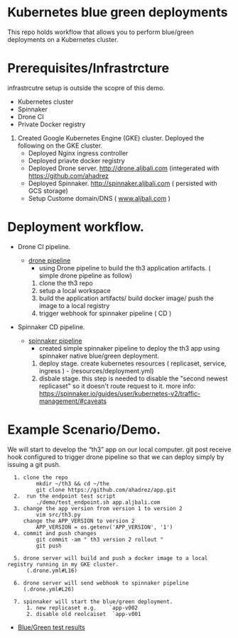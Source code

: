 # Kubernetes blue green deployments 

This repo holds workflow that allows you to perform blue/green deployments on a Kubernetes cluster.

# Prerequisites/Infrastrcture 
infrastrcutre setup is outside the scopre of this demo. 

- Kubernetes cluster 
- Spinnaker 
- Drone CI
- Private Docker registry

1. Created Google Kubernetes Engine (GKE) cluster. 
Deployed the following on the GKE cluster. 
   - Deployed Nginx ingress controller
   - Deployed priavte docker registry
   - Deployed Drone server. http://drone.aljbali.com   (integerated with https://github.com/ahadrez
   - Deployed Spinnaker. http://spinnaker.aljbali.com  (  persisted with  GCS storage) 
   - Setup Custome domain/DNS ( www.aljbali.com ) 
   
 
# Deployment workflow. 

- Drone CI pipeline.
   *  [drone pipeline](.drone.yml) 
      -  using Drone pipeline to build the th3 application artifacts. ( simple drone pipeline as follow) 
      1. clone the th3 repo
      2. setup a local workspace
      3. build the application artifacts/ build docker image/ push the image to a local registry
      4. trigger webhook for spinnaker pipeline ( CD ) 
  
-  Spinnaker CD pipeline. 
   *  [spinnaker pipeline](resources/spinnaker-pipeline.json) 
      - created simple spinnaker pipeline to deploy the th3 app using spinnaker native blue/green deployment.
      1. deploy stage.  create kubernetes resources ( replicaset, service, ingress ) - (resources/deployment.yml) 
      2. disbale stage. this step is needed to disable the "second newest replicaset"  so it doesn't route request to it. 
         more info: https://spinnaker.io/guides/user/kubernetes-v2/traffic-management/#caveats
    
# Example Scenario/Demo. 
We will start to develop the  “th3” app on our local computer. git post receive hook configured to trigger drone pipeline  so that we can deploy simply by issuing a git push.


      1. clone the repo 
             mkdir ~/th3 && cd ~/the
             git clone https://github.com/ahadrez/app.git
      2.  run the endpoint test script 
             ./demo/test_endpoint.sh app.aljbali.com
      3. change the app version from version 1 to version 2
             vim src/th3.py
         change the APP_VERSION to version 2
             APP_VERSION = os.getenv('APP_VERSION', '1')
      4. commit and push changes 
             git commit -am " th3 version 2 rollout "
             git push 
       
      5. drone server will build and push a docker image to a local registry running in my GKE cluster. 
          (.drone.yml#L16)
      
      6. drone server will send webhook to spinnaker pipeline 
         (.drone.yml#L26) 
      
      7. spinnaker will start the blue/green deployment. 
          1. new replicaset e.g.    `app-v002 
          2. disable old reolcaiset  `app-v001
         
  *  [Blue/Green test results ](demo/demo_results)         
     

         

